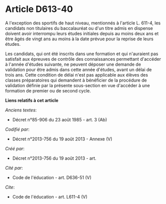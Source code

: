 # Article D613-40

A l'exception des sportifs de haut niveau, mentionnés à l'article L. 611-4, les candidats non titulaires du baccalauréat ou
d'un titre admis en dispense doivent avoir interrompu leurs études initiales depuis au moins deux ans et être âgés de vingt
ans au moins à la date prévue pour la reprise de leurs études. 

Les candidats, qui ont été inscrits dans une formation et qui n'auraient pas satisfait aux épreuves de contrôle des
connaissances permettant d'accéder à l'année d'études suivante, ne peuvent déposer une demande de validation pour être admis
dans cette année d'études, avant un délai de trois ans. Cette condition de délai n'est pas applicable aux élèves des classes
préparatoires qui demandent à bénéficier de la procédure de validation définie par la présente sous-section en vue d'accéder
à une formation de premier ou de second cycle.

**Liens relatifs à cet article**

_Anciens textes_:

  - Décret n°85-906 du 23 août 1985 - art. 3 (Ab)

_Codifié par_:

  - Décret n°2013-756 du 19 août 2013 -  Annexe (V)

_Créé par_:

  - Décret n°2013-756 du 19 août 2013 - art.

_Cité par_:

  - Code de l'éducation - art. D636-51 (V)

_Cite_:

  - Code de l'éducation - art. L611-4 (V)
